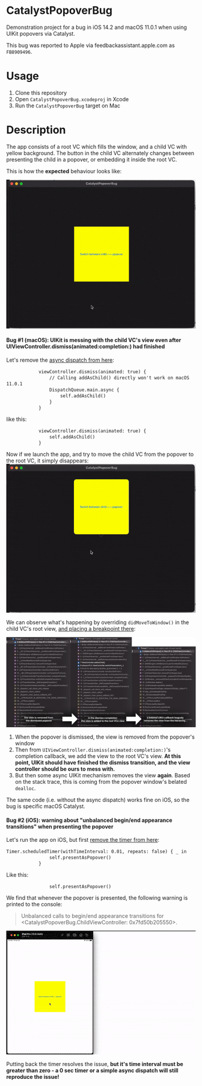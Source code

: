 # CatalystPopoverBug
Demonstration project for a bug in iOS 14.2 and macOS 11.0.1 when using UIKit popovers via Catalyst.

This bug was reported to Apple via feedbackassistant.apple.com as `FB8909496`.

# Usage

1. Clone this repository
1. Open `CatalystPopoverBug.xcodeproj` in Xcode
1. Run the `CatalystPopoverBug` target on Mac

# Description

The app consists of a root VC which fills the window, and a child VC with yellow background. The button in the child VC alternately changes between presenting the child in a popover, or embedding it inside the root VC. 

This is how the **expected** behaviour looks like:

![correct behaviour](correct%20behaviour.gif)

#### Bug #1 (macOS): UIKit is messing with the child VC's view even after UIViewController.dismiss(animated:completion:) had finished

Let's remove the [async dispatch from here](CatalystPopoverBug/ViewController.swift#L73):
```
            viewController.dismiss(animated: true) {
                // Calling addAsChild() directly won't work on macOS 11.0.1
                DispatchQueue.main.async {
                    self.addAsChild()
                }
            }
```
like this:
```
            viewController.dismiss(animated: true) {
                self.addAsChild()
            }
```
Now if we launch the app, and try to move the child VC from the popover to the root VC, it simply disappears:
![child disappears](child%20disappears.gif)

We can observe what's happening by overriding `didMoveToWindow()` in the child VC's root view, [and placing a breakpoint there](CatalystPopoverBug/ViewController.swift#L33):

![stacktraces](stacktraces.png)

1. When the popover is dismissed, the view is removed from the popover's window
1. Then from `UIViewController.dismiss(animated:completion:)`'s completion callback, we add the view to the root VC's view. **At this point, UIKit should have finished the dismiss transition, and the view controller should be ours to mess with.**
1. But then some async UIKit mechanism removes the view **again**. Based on the stack trace, this is coming from the popover window's belated `dealloc`.

The same code (i.e. without the async dispatch) works fine on iOS, so the bug is specific macOS Catalyst.

#### Bug #2 (iOS): warning about "unbalanced begin/end appearance transitions" when presenting the popover

Let's run the app on iOS, but first [remove the timer from here](CatalystPopoverBug/ViewController.swift#L83):
```
Timer.scheduledTimer(withTimeInterval: 0.01, repeats: false) { _ in
                self.presentAsPopover()
            }
```
Like this:
```
                self.presentAsPopover()
```
We find that whenever the popover is presented, the following warning is printed to the console:

>Unbalanced calls to begin/end appearance transitions for <CatalystPopoverBug.ChildViewController: 0x7fd50b205550>.

![unbalanced begin end](unbalanced%20begin%20end.gif)

Putting back the timer resolves the issue, **but it's time interval must be greater than zero - a 0 sec timer or a simple async dispatch will still reproduce the issue!**
